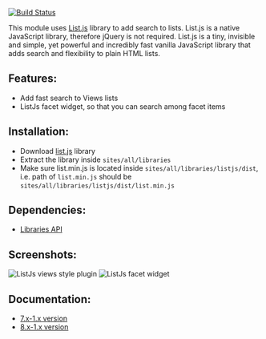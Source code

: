 [![Build Status](https://travis-ci.org/subhojit777/listjs.svg?branch=7.x-1.x)](https://travis-ci.org/subhojit777/listjs)

This module uses [List.js](http://www.listjs.com) library to add search to
lists. List.js is a native JavaScript library, therefore jQuery is not required.
List.js is a tiny, invisible and simple, yet powerful and incredibly fast
vanilla JavaScript library that adds search and flexibility to plain HTML lists.

## Features:
- Add fast search to Views lists
- ListJs facet widget, so that you can search among facet items

## Installation:
- Download [list.js](http://www.listjs.com) library
- Extract the library inside `sites/all/libraries`
- Make sure list.min.js is located inside `sites/all/libraries/listjs/dist`,
  i.e. path of `list.min.js` should be `sites/all/libraries/listjs/dist/list.min.js`

## Dependencies:
- [Libraries API](https://www.drupal.org/project/libraries)

## Screenshots:
![ListJs views style plugin](https://www.drupal.org/files/styles/grid-3/public/project-images/listjs-views.png?itok=ZIdJX5hE)
![ListJs facet widget](https://www.drupal.org/files/styles/grid-3/public/project-images/listjs-facet.png?itok=f0MnWCyP)

## Documentation:
- [7.x-1.x version](https://github.com/subhojit777/listjs/blob/7.x-1.x/API.md)
- [8.x-1.x version](https://github.com/subhojit777/listjs/blob/8.x-1.x/API.md)
